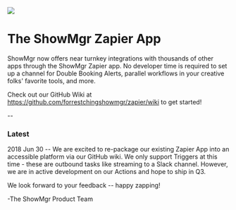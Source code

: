 ![](http://showmgr.com/wp-content/uploads/2018/06/zapier-dashboard-example-2.png)

# The ShowMgr Zapier App
ShowMgr now offers near turnkey integrations with thousands of other apps through the ShowMgr Zapier app.  No developer time is required to set up a channel for Double Booking Alerts, parallel workflows in your creative folks' favorite tools, and more.

Check out our GitHub Wiki at https://github.com/forrestchingshowmgr/zapier/wiki to get started!

--

### Latest
2018 Jun 30 -- We are excited to re-package our existing Zapier App into an accessible platform via our GitHub wiki. We only support Triggers at this time - these are outbound tasks like streaming to a Slack channel.  However, we are in active development on our Actions and hope to ship in Q3.

We look forward to your feedback -- happy zapping!

-The ShowMgr Product Team



